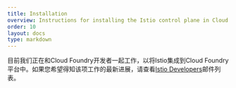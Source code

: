 ```yaml
---
title: Installation
overview: Instructions for installing the Istio control plane in Cloud Foundry.
order: 10
layout: docs
type: markdown
---
```


目前我们正在和Cloud Foundry开发者一起工作，以将Istio集成到Cloud Foundry平台中。如果您希望得知该项工作的最新进展，请查看[Istio Developers](https://groups.google.com/forum/#!forum/istio-dev)邮件列表。

